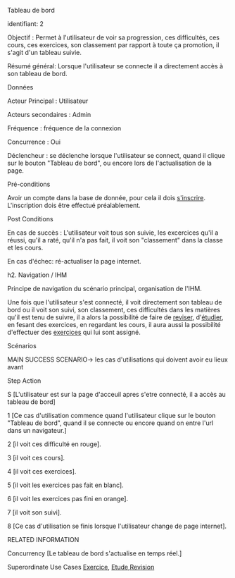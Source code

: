 Tableau de bord

identifiant: 2

Objectif :  Permet à l'utilisateur de voir sa progression, ces difficultés, ces cours, ces exercices, son classement par rapport à toute ça promotion, il s'agit d'un tableau suivie.

Résumé général: Lorsque l'utilisateur se connecte il a directement accès à son tableau de bord.

Données

Acteur Principal : Utilisateur

Acteurs secondaires : Admin

Fréquence   : fréquence de la connexion

Concurrence : Oui

Déclencheur : se déclenche lorsque l'utilisateur se connect, quand il clique sur le bouton "Tableau de bord", ou encore lors de l'actualisation de la page.


Pré-conditions

Avoir un compte dans la base de donnée, pour cela il dois [s'inscrire](/inscription.md).
L'inscription dois être effectué préalablement.

Post Conditions

En cas de succès : L'utilisateur voit tous son suivie, les excercices qu'il a réussi, qu'il a raté, qu'il n'a pas fait, il voit son "classement" dans la classe et les cours.

En cas d'échec: ré-actualiser la page internet.

h2. Navigation / IHM 

Principe de navigation du scénario principal, organisation de l'IHM.

Une fois que l'utilisateur s'est connecté, il voit directement son tableau de bord ou il voit son suivi, son classement, ces difficultés dans les matières qu'il est tenu de suivre, il a alors la possibilité de faire de [reviser](/revision.md), d'[étudier](/etude.md), en fesant des exercices, en regardant les cours, il aura aussi la possibilité d'effectuer des [exercices](/exercice.md) qui lui sont assigné.

Scénarios

MAIN SUCCESS SCENARIO-> les cas d'utilisations qui doivent avoir eu lieux avant

Step    Action

S    [L'utilisateur est sur la page d'acceuil apres s'etre connecté, il a accès au tableau de bord]

1    [Ce cas d'utilisation commence quand l'utilisateur clique sur le bouton "Tableau de bord", quand il se connecte ou encore quand on entre l'url dans un navigateur.]

2    [il voit ces difficulté en rouge].

3    [il voit ces cours].

4    [il voit ces exercices].

5    [il voit les exercices pas fait en blanc].

6    [il voit les exercices pas fini en orange].

7    [il voit son suivi].

8    [Ce cas d'utilisation se finis lorsque l'utilisateur change de page internet].

RELATED INFORMATION

Concurrency    [Le tableau de bord s'actualise en temps réel.]

Superordinate Use Cases    [Exercice](/exercice.md), [Etude](/etude.md),[Revision](/revision.md)
 
